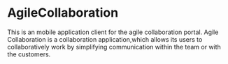 # AgileCollaboration
This is an mobile application client for the agile collaboration portal.
Agile Collaboration is a collaboration application,which allows its users to collaboratively work by simplifying communication within the team or with the customers. 
